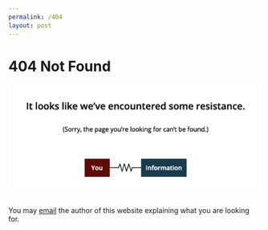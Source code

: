 ```yaml
---
permalink: /404
layout: post
---
```



<?php include_once("analyticstracking.php") ?>

# **404 Not Found**


![404_ Texas Instruments](/assets/404.png)

<br>
You may <a href="mailto:{{ site.email }}"> email</a> the author of this website explaining what you are looking for.
